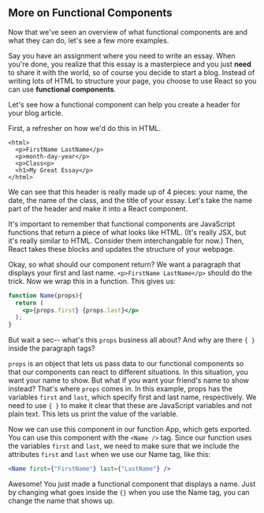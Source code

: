 ## More on Functional Components ##

Now that we've seen an overview of what functional components are and what they can do, let's see a few more examples.

Say you have an assignment where you need to write an essay. When you're done, you realize that this essay is a masterpiece and you just <b>need</b> to share it with the world, so of course you decide to start a blog. Instead of writing lots of HTML to structure your page, you choose to use React so you can use <strong>functional components</strong>.

Let's see how a functional component can help you create a header for your blog article.

First, a refresher on how we'd do this in HTML.
```
<html>
  <p>FirstName LastName</p>
  <p>month-day-year</p>
  <p>Class<p>
  <h1>My Great Essay</p>
</html>
```
We can see that this header is really made up of 4 pieces: your name, the date, the name of the class, and the title of your essay. Let's take the name part of the header and make it into a React component. 

It's important to remember that functional components are JavaScript functions that return a piece of what looks like HTML. (It's really JSX, but it's really similar to HTML. Consider them interchangable for now.) Then, React takes these blocks and updates the structure of your webpage.

Okay, so what should our component return? We want a paragraph that displays your first and last name. `<p>FirstName LastName</p>` should do the trick. Now we wrap this in a function. This gives us:

```jsx
function Name(props){
  return (
    <p>{props.first} {props.last}</p>
  );
}
```
But wait a sec-- what's this `props` business all about? And why are there `{ }` inside the paragraph tags? 

`props` is an object that lets us pass data to our functional components so that our components can react to different situations. In this situation, you want your name to show. But what if you want your friend's name to show instead? That's where `props` comes in. In this example, props has the variables `first` and `last`, which specify first and last name, respectively. We need to use `{ }` to make it clear that these are JavaScript variables and not plain text. This lets us print the value of the variable.

Now we can use this component in our function App, which gets exported. You can use this component with the `<Name />` tag. Since our function uses the variables `first` and `last`, we need to make sure that we include the attributes `first` and `last` when we use our Name tag, like this:

```jsx
<Name first={"FirstName"} last={"LastName"} />
```

Awesome! You just made a functional component that displays a name. Just by changing what goes inside the `{}` when you use the Name tag, you can change the name that shows up.
